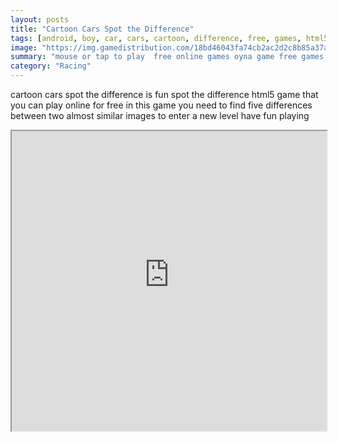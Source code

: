 ```yaml
---
layout: posts
title: "Cartoon Cars Spot the Difference"
tags: [android, boy, car, cars, cartoon, difference, free, games, html5, kids, online, spot, thinking, igrice, za, djecu, free, online, games, oyna, game, free, games, play, play, games]
image: "https://img.gamedistribution.com/18bd46043fa74cb2ac2d2c8b85a37a77.jpg"
summary: "mouse or tap to play  free online games oyna game free games play play games"
category: "Racing"
---
```


cartoon cars spot the difference is fun spot the difference html5 game that you can play online for free in this game you need to find five differences between two almost similar images to enter a new level have fun playing

<iframe width="100%" height="480px;" src="https://html5.gamedistribution.com/18bd46043fa74cb2ac2d2c8b85a37a77/"></iframe>